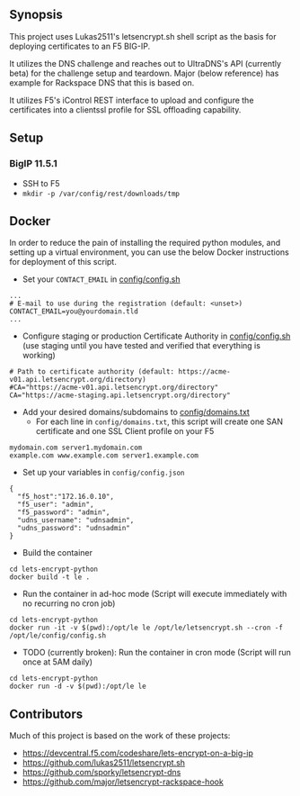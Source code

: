 ## Synopsis

This project uses Lukas2511's letsencrypt.sh shell script as the basis for deploying certificates to an F5 BIG-IP.

It utilizes the DNS challenge and reaches out to UltraDNS's API (currently beta) for the challenge setup and teardown. Major (below reference) has example for Rackspace DNS that this is based on.

It utilizes F5's iControl REST interface to upload and configure the certificates into a clientssl profile for SSL offloading capability.

## Setup
### BigIP 11.5.1
- SSH to F5
- `mkdir -p /var/config/rest/downloads/tmp`  

## Docker
In order to reduce the pain of installing the required python modules, and setting up a virtual environment, you can use the below Docker instructions for deployment of this script.

- Set your `CONTACT_EMAIL` in [config/config.sh](./config/config.sh)
```
...
# E-mail to use during the registration (default: <unset>)
CONTACT_EMAIL=you@yourdomain.tld
...
```

- Configure staging or production Certificate Authority in [config/config.sh](./config/config.sh) (use staging until you have tested and verified that everything is working)
```
# Path to certificate authority (default: https://acme-v01.api.letsencrypt.org/directory)
#CA="https://acme-v01.api.letsencrypt.org/directory"
CA="https://acme-staging.api.letsencrypt.org/directory"
``` 

- Add your desired domains/subdomains to [config/domains.txt](./config/domains.txt)
  - For each line in `config/domains.txt`, this script will create one SAN certificate and one SSL Client profile on your F5
```
mydomain.com server1.mydomain.com
example.com www.example.com server1.example.com
```

- Set up your variables in `config/config.json`
```
{
  "f5_host":"172.16.0.10",
  "f5_user": "admin",
  "f5_password": "admin",
  "udns_username": "udnsadmin",
  "udns_password": "udnsadmin"
}
```

- Build the container 
```
cd lets-encrypt-python
docker build -t le .
```

- Run the container in ad-hoc mode (Script will execute immediately with no recurring no cron job)
```
cd lets-encrypt-python
docker run -it -v $(pwd):/opt/le le /opt/le/letsencrypt.sh --cron -f /opt/le/config/config.sh 
```

- TODO (currently broken): Run the container in cron mode (Script will run once at 5AM daily)
```
cd lets-encrypt-python
docker run -d -v $(pwd):/opt/le le
```

## Contributors

Much of this project is based on the work of these projects:

* https://devcentral.f5.com/codeshare/lets-encrypt-on-a-big-ip
* https://github.com/lukas2511/letsencrypt.sh
* https://github.com/sporky/letsencrypt-dns
* https://github.com/major/letsencrypt-rackspace-hook